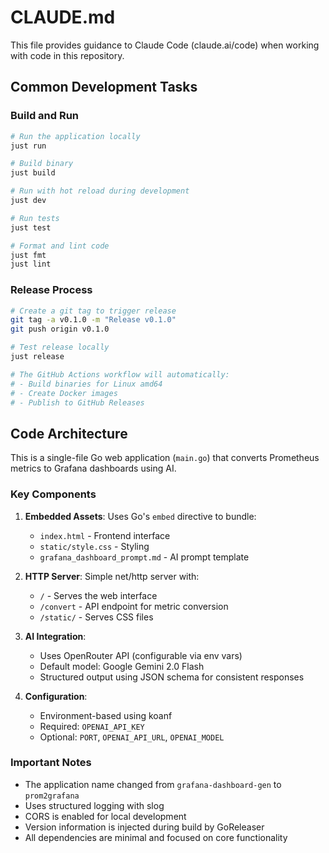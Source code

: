 # CLAUDE.md

This file provides guidance to Claude Code (claude.ai/code) when working with code in this repository.

## Common Development Tasks

### Build and Run
```bash
# Run the application locally
just run

# Build binary
just build

# Run with hot reload during development
just dev

# Run tests
just test

# Format and lint code
just fmt
just lint
```

### Release Process
```bash
# Create a git tag to trigger release
git tag -a v0.1.0 -m "Release v0.1.0"
git push origin v0.1.0

# Test release locally
just release

# The GitHub Actions workflow will automatically:
# - Build binaries for Linux amd64
# - Create Docker images
# - Publish to GitHub Releases
```

## Code Architecture

This is a single-file Go web application (`main.go`) that converts Prometheus metrics to Grafana dashboards using AI.

### Key Components

1. **Embedded Assets**: Uses Go's `embed` directive to bundle:
   - `index.html` - Frontend interface
   - `static/style.css` - Styling
   - `grafana_dashboard_prompt.md` - AI prompt template

2. **HTTP Server**: Simple net/http server with:
   - `/` - Serves the web interface
   - `/convert` - API endpoint for metric conversion
   - `/static/` - Serves CSS files

3. **AI Integration**: 
   - Uses OpenRouter API (configurable via env vars)
   - Default model: Google Gemini 2.0 Flash
   - Structured output using JSON schema for consistent responses

4. **Configuration**:
   - Environment-based using koanf
   - Required: `OPENAI_API_KEY`
   - Optional: `PORT`, `OPENAI_API_URL`, `OPENAI_MODEL`

### Important Notes

- The application name changed from `grafana-dashboard-gen` to `prom2grafana`
- Uses structured logging with slog
- CORS is enabled for local development
- Version information is injected during build by GoReleaser
- All dependencies are minimal and focused on core functionality